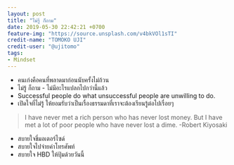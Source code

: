 ```yaml
---
layout: post
title: "ไม่รู้ ก็ถาม"
date: 2019-05-30 22:42:21 +0700
feature-img: "https://source.unsplash.com/v4bkVOl1sTI"
credit-name: "TOMOKO UJI"
credit-user: "@ujitomo"
tags:
- Mindset
---
```

- คนเก่งคือคนที่พลาดมาก่อนนับครั้งไม่ถ้วน
- ไม่รู้ ก็ถาม - ไม่มีอะไรแปลกไปกว่านี้แล้ว
- Successful people do what unsuccessful people are unwilling to do.
- เปิดใจที่ไม่รู้ ให้ยอมรับว่าเป็นเรื่องธรรมดาที่เราจะต้องเรียนรู้ต่อไปเรื่อยๆ

> I have never met a rich person who has never lost money. But I have met a lot of poor people who have never lost a dime. -Robert Kiyosaki

<i class="fa fa-child" style="color:plum"></i>

- สบายใจขี่มอเตอร์ไซด์
- สบายใจไปจ่ายค่าโทรศัพท์
- สบายใจ HBD ให้ปุ้มด้วยวันนี้
